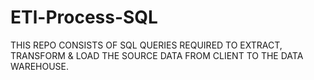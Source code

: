 # ETl-Process-SQL
THIS REPO CONSISTS OF SQL QUERIES REQUIRED TO EXTRACT, TRANSFORM &amp; LOAD THE SOURCE DATA FROM CLIENT TO THE DATA WAREHOUSE.
